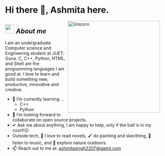 # Hi there 👋, Ashmita here. 

<img align="right" width=300px alt="Unicorn" src="https://c.tenor.com/GN73MKBawZYAAAAi/busy-cute.gif" />

## <img src="https://media.giphy.com/media/ObNTw8Uzwy6KQ/giphy.gif" width="30px">&nbsp;***About me***

I am an undergraduate Computer science and Engineering student at JUET-Guna. C, C++, Python, HTML, and Shell are the programming languages I am good at. I love to learn and build something new, productive, innovative and creative.
- 🌱 I’m currently learning ...
  - C++
  - Python
- 👯 I’m looking forward to collaborate on open source projects.
- ✔ Ask me about anything, I am happy to help, only if the ball is in my court!😉<br>
- Outside tech, 📖 I love to read novels, 🖌️ do painting and skecthing, 🎵 listen to music, and 🌴 explore nature outdoors.
- 📫 Reach out to me at: <a href="ashmitasingh2207@gamil.com">ashmitasingh2207@gamil.com</a>
